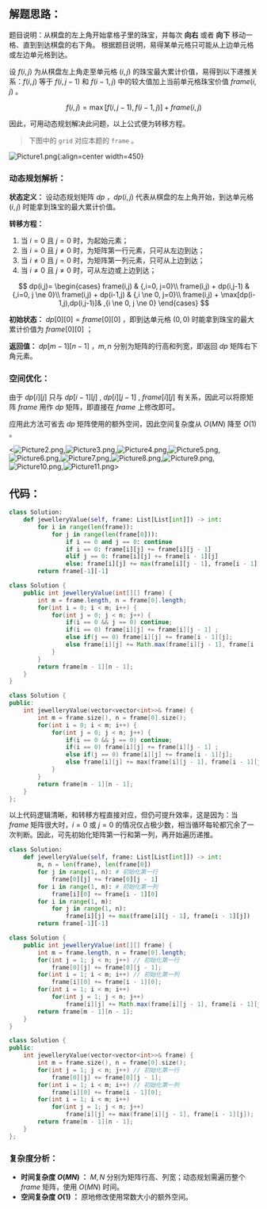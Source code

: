 ## 解题思路：

题目说明：从棋盘的左上角开始拿格子里的珠宝，并每次 **向右** 或者 **向下** 移动一格、直到到达棋盘的右下角。
根据题目说明，易得某单元格只可能从上边单元格或左边单元格到达。

设 $f(i, j)$ 为从棋盘左上角走至单元格 $(i ,j)$ 的珠宝最大累计价值，易得到以下递推关系：$f(i,j)$ 等于 $f(i,j-1)$ 和 $f(i-1,j)$ 中的较大值加上当前单元格珠宝价值 $frame(i,j)$ 。

$$
f(i,j) = \max[f(i,j-1), f(i-1,j)] + frame(i,j)
$$

因此，可用动态规划解决此问题，以上公式便为转移方程。

> 下图中的 `grid` 对应本题的 `frame` 。

![Picture1.png](https://pic.leetcode-cn.com/1662cdf7aafd8c9ed6e1eadc41bfc9adf58ea808e11f1a3dd2e8ba4632b9d1ac-Picture1.png){:align=center width=450}

### 动态规划解析：

**状态定义：** 设动态规划矩阵 $dp$ ，$dp(i,j)$ 代表从棋盘的左上角开始，到达单元格 $(i,j)$ 时能拿到珠宝的最大累计价值。 

**转移方程：**

1. 当 $i = 0$ 且 $j = 0$ 时，为起始元素；
2. 当 $i = 0$ 且 $j \ne 0$ 时，为矩阵第一行元素，只可从左边到达；
3. 当 $i \ne 0$ 且 $j = 0$ 时，为矩阵第一列元素，只可从上边到达；
4. 当 $i \ne 0$ 且 $j \ne 0$ 时，可从左边或上边到达；

$$
dp(i,j)=
\begin{cases}
frame(i,j) & {,i=0, j=0}\\
frame(i,j) + dp(i,j-1) & {,i=0, j \ne 0}\\
frame(i,j) + dp(i-1,j) & {,i \ne 0, j=0}\\
frame(i,j) + \max[dp(i-1,j),dp(i,j-1)]& ,{i \ne 0, j \ne 0}
\end{cases}
$$

**初始状态：** $dp[0][0] = frame[0][0]$ ，即到达单元格 $(0,0)$ 时能拿到珠宝的最大累计价值为 $frame[0][0]$ ；

**返回值：** $dp[m-1][n-1]$ ，$m, n$ 分别为矩阵的行高和列宽，即返回 $dp$ 矩阵右下角元素。

### 空间优化：

由于 $dp[i][j]$ 只与 $dp[i-1][j]$ , $dp[i][j-1]$ , $frame[i][j]$ 有关系，因此可以将原矩阵 $frame$ 用作 $dp$ 矩阵，即直接在 $frame$ 上修改即可。

应用此方法可省去 $dp$ 矩阵使用的额外空间，因此空间复杂度从 $O(MN)$ 降至 $O(1)$ 。

<![Picture2.png](https://pic.leetcode-cn.com/6189bf2953793ba132441027f38017ccf42c6a86d8d578b0d5848bc9f0247d00-Picture2.png),![Picture3.png](https://pic.leetcode-cn.com/af90f0122772097f0e2bb15dccc46357b5eddaa20b5d16923146cfece3f9305d-Picture3.png),![Picture4.png](https://pic.leetcode-cn.com/fada524d36bf8a11d7ea4eab2f84f5adf07dd7be4881a6fa93dc1bdce05bca1d-Picture4.png),![Picture5.png](https://pic.leetcode-cn.com/ef0653b42f1008d2fd1735e21987255a179094ce0774071bff7b74415bd8624a-Picture5.png),![Picture6.png](https://pic.leetcode-cn.com/3784679f83f195ffdf82f15ed0506f4f06f25202c7c2ad6d587e6fdd7bf32e35-Picture6.png),![Picture7.png](https://pic.leetcode-cn.com/6aeb93075d0213260552af7b8f1f97a5c470ff6d6d6d6a8cdc775aef79d8572b-Picture7.png),![Picture8.png](https://pic.leetcode-cn.com/be92ca4e4735866de0675b0014bdd937b5c2270c531b7efb28335191378db066-Picture8.png),![Picture9.png](https://pic.leetcode-cn.com/af9da50dde707d7be49d3764b482942fda28867f2624024c64c29fc0137131cc-Picture9.png),![Picture10.png](https://pic.leetcode-cn.com/f86f34be835f15f86c6a52ffde0d1af5e8030f514960631e324660445bddecd0-Picture10.png),![Picture11.png](https://pic.leetcode-cn.com/effdeef2927144b88f1a7f7601f6d7491f4f618f5ff506ce471336445dfccc31-Picture11.png)>

## 代码：

```Python []
class Solution:
    def jewelleryValue(self, frame: List[List[int]]) -> int:
        for i in range(len(frame)):
            for j in range(len(frame[0])):
                if i == 0 and j == 0: continue
                if i == 0: frame[i][j] += frame[i][j - 1]
                elif j == 0: frame[i][j] += frame[i - 1][j]
                else: frame[i][j] += max(frame[i][j - 1], frame[i - 1][j])
        return frame[-1][-1]
```

```Java []
class Solution {
    public int jewelleryValue(int[][] frame) {
        int m = frame.length, n = frame[0].length;
        for(int i = 0; i < m; i++) {
            for(int j = 0; j < n; j++) {
                if(i == 0 && j == 0) continue;
                if(i == 0) frame[i][j] += frame[i][j - 1] ;
                else if(j == 0) frame[i][j] += frame[i - 1][j];
                else frame[i][j] += Math.max(frame[i][j - 1], frame[i - 1][j]);
            }
        }
        return frame[m - 1][n - 1];
    }
}
```

```C++ []
class Solution {
public:
    int jewelleryValue(vector<vector<int>>& frame) {
        int m = frame.size(), n = frame[0].size();
        for(int i = 0; i < m; i++) {
            for(int j = 0; j < n; j++) {
                if(i == 0 && j == 0) continue;
                if(i == 0) frame[i][j] += frame[i][j - 1] ;
                else if(j == 0) frame[i][j] += frame[i - 1][j];
                else frame[i][j] += max(frame[i][j - 1], frame[i - 1][j]);
            }
        }
        return frame[m - 1][n - 1];
    }
};
```

以上代码逻辑清晰，和转移方程直接对应，但仍可提升效率，这是因为：当 $frame$ 矩阵很大时，$i = 0$ 或 $j = 0$ 的情况仅占极少数，相当循环每轮都冗余了一次判断。因此，可先初始化矩阵第一行和第一列，再开始遍历递推。

```Python []
class Solution:
    def jewelleryValue(self, frame: List[List[int]]) -> int:
        m, n = len(frame), len(frame[0])
        for j in range(1, n): # 初始化第一行
            frame[0][j] += frame[0][j - 1]
        for i in range(1, m): # 初始化第一列
            frame[i][0] += frame[i - 1][0]
        for i in range(1, m):
            for j in range(1, n):
                frame[i][j] += max(frame[i][j - 1], frame[i - 1][j])
        return frame[-1][-1]
```

```Java []
class Solution {
    public int jewelleryValue(int[][] frame) {
        int m = frame.length, n = frame[0].length;
        for(int j = 1; j < n; j++) // 初始化第一行
            frame[0][j] += frame[0][j - 1];
        for(int i = 1; i < m; i++) // 初始化第一列
            frame[i][0] += frame[i - 1][0];
        for(int i = 1; i < m; i++)
            for(int j = 1; j < n; j++)
                frame[i][j] += Math.max(frame[i][j - 1], frame[i - 1][j]);
        return frame[m - 1][n - 1];
    }
}
```

```C++ []
class Solution {
public:
    int jewelleryValue(vector<vector<int>>& frame) {
        int m = frame.size(), n = frame[0].size();
        for(int j = 1; j < n; j++) // 初始化第一行
            frame[0][j] += frame[0][j - 1];
        for(int i = 1; i < m; i++) // 初始化第一列
            frame[i][0] += frame[i - 1][0];
        for(int i = 1; i < m; i++)
            for(int j = 1; j < n; j++)
                frame[i][j] += max(frame[i][j - 1], frame[i - 1][j]);
        return frame[m - 1][n - 1];
    }
};
```

### 复杂度分析：

- **时间复杂度 $O(MN)$ ：** $M, N$ 分别为矩阵行高、列宽；动态规划需遍历整个 $frame$ 矩阵，使用 $O(MN)$ 时间。
- **空间复杂度 $O(1)$ ：** 原地修改使用常数大小的额外空间。

